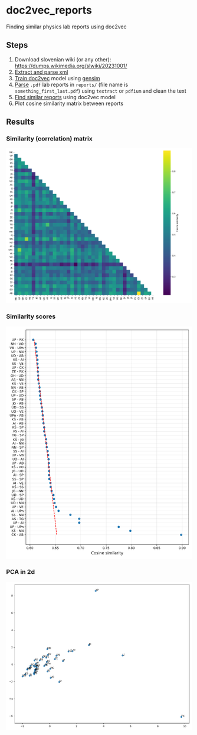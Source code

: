 # doc2vec_reports
Finding similar physics lab reports using doc2vec

## Steps

1. Download slovenian wiki (or any other): https://dumps.wikimedia.org/slwiki/20231001/
2. [Extract and parse xml ](/process_wiki_xml.py)
3. [Train doc2vec](train_doc2vec.py) model using [gensim](https://radimrehurek.com/gensim/models/doc2vec.html)
4. [Parse](parse_reports.py) `.pdf` lab reports in `reports/` (file name is `something_first_last.pdf`) using `textract` or `pdfium` and clean the text
5. [Find similar reports](eval_model.py) using doc2vec model
6. Plot cosine similarity matrix between reports

## Results

### Similarity (correlation) matrix
![cos sim](cos_sim.png)

### Similarity scores 
![cos sim](cos_sim_scores.png)

### PCA in 2d
![cos sim](pca.png)